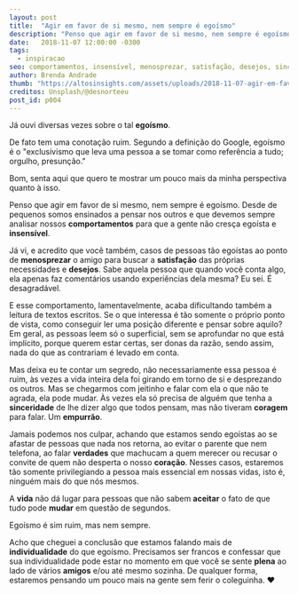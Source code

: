 ```yaml
---
layout: post
title:  "Agir em favor de si mesmo, nem sempre é egoísmo"
description: "Penso que agir em favor de si mesmo, nem sempre é egoísmo. Desde de pequenos somos ensinados a pensar nos outros e que devemos sempre analisar nossos comportamentos para que a gente não cresça egoísta e insensível."
date:   2018-11-07 12:00:00 -0300
tags:
  - inspiracao
seo: comportamentos, insensível, menosprezar, satisfação, desejos, sinceridade, coragem, empurrão, verdades, coração, vida, aceitar, mudar, individualidade, plena, amigos
author: Brenda Andrade
thumb: "https://altosinsights.com/assets/uploads/2018-11-07-agir-em-favor-de-si-mesmo-nem-sempre-e-egoismo.jpg"
creditos: Unsplash/@desnorteeu
post_id: p004
---
```

Já ouvi diversas vezes sobre o tal **egoísmo**.

De fato tem uma conotação ruim. Segundo a definição do Google, egoísmo é o "exclusivismo que leva uma pessoa a se tomar como referência a tudo; orgulho, presunção."

Bom, senta aqui que quero te mostrar um pouco mais da minha perspectiva quanto à isso.

Penso que agir em favor de si mesmo, nem sempre é egoísmo. Desde de pequenos somos ensinados a pensar nos outros e que devemos sempre analisar nossos **comportamentos** para que a gente não cresça egoísta e **insensível**.

Já vi, e acredito que você também, casos de pessoas tão egoístas ao ponto de **menosprezar** o amigo para buscar a **satisfação** das próprias necessidades e **desejos**. Sabe aquela pessoa que quando você conta algo, ela apenas faz comentários usando experiências dela mesma? Eu sei. É desagradável.

E esse comportamento, lamentavelmente, acaba dificultando também a leitura de textos escritos. Se o que interessa é tão somente o próprio ponto de vista, como conseguir ler uma posição diferente e pensar sobre aquilo? Em geral, as pessoas leem só o superficial, sem se aprofundar no que está implícito, porque querem estar certas, ser donas da razão, sendo assim, nada do que as contrariam é levado em conta.

Mas deixa eu te contar um segredo, não necessariamente essa pessoa é ruim, às vezes a vida inteira dela foi girando em torno de si e desprezando os outros. Mas se chegarmos com jeitinho e falar com ela o que não te agrada, ela pode mudar. Às vezes ela só precisa de alguém que tenha a **sinceridade** de lhe dizer algo que todos pensam, mas não tiveram **coragem** para falar. Um **empurrão**.

Jamais podemos nos culpar, achando que estamos sendo egoístas ao se afastar de pessoas que nada nos retorna, ao evitar o parente que nem telefona, ao falar **verdades** que machucam a quem merecer ou recusar o convite de quem não desperta o nosso **coração**. Nesses casos, estaremos tão somente privilegiando a pessoa mais essencial em nossas vidas, isto é, ninguém mais do que nós mesmos.

A **vida** não dá lugar para pessoas que não sabem **aceitar** o fato de que tudo pode **mudar** em questão de segundos.

Egoísmo é sim ruim, mas nem sempre.

Acho que cheguei a conclusão que estamos falando mais de **individualidade** do que egoísmo. Precisamos ser francos e confessar que sua individualidade pode estar no momento em que você se sente **plena** ao lado de vários **amigos** e/ou até mesmo sozinha. De qualquer forma, estaremos pensando um pouco mais na gente sem ferir o coleguinha. ❤️

<script async src="//pagead2.googlesyndication.com/pagead/js/adsbygoogle.js"></script>
<ins class="adsbygoogle"
     style="display:block; text-align:center;"
     data-ad-layout="in-article"
     data-ad-format="fluid"
     data-ad-client="ca-pub-8078000237589807"
     data-ad-slot="9245457524"></ins>
<script>
     (adsbygoogle = window.adsbygoogle || []).push({});
</script>
